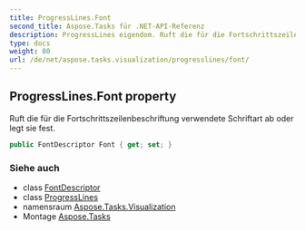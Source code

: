 ```yaml
---
title: ProgressLines.Font
second_title: Aspose.Tasks für .NET-API-Referenz
description: ProgressLines eigendom. Ruft die für die Fortschrittszeilenbeschriftung verwendete Schriftart ab oder legt sie fest.
type: docs
weight: 80
url: /de/net/aspose.tasks.visualization/progresslines/font/
---
```

## ProgressLines.Font property

Ruft die für die Fortschrittszeilenbeschriftung verwendete Schriftart ab oder legt sie fest.

```csharp
public FontDescriptor Font { get; set; }
```

### Siehe auch

* class [FontDescriptor](../../fontdescriptor/)
* class [ProgressLines](../)
* namensraum [Aspose.Tasks.Visualization](../../progresslines/)
* Montage [Aspose.Tasks](../../../)


